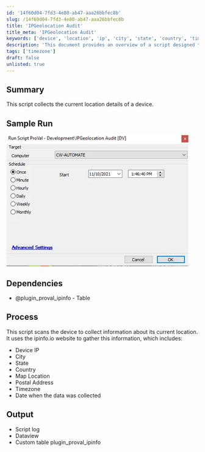 ```yaml
---
id: '14f60d04-7fd3-4e80-ab47-aaa26bbfec8b'
slug: /14f60d04-7fd3-4e80-ab47-aaa26bbfec8b
title: 'IPGeolocation Audit'
title_meta: 'IPGeolocation Audit'
keywords: ['device', 'location', 'ip', 'city', 'state', 'country', 'timezone']
description: 'This document provides an overview of a script designed to collect the current location details of a device. It utilizes the ipinfo.io website to gather information such as device IP, city, state, country, map location, postal address, and timezone, along with a timestamp of when the data was collected.'
tags: ['timezone']
draft: false
unlisted: true
---
```


## Summary

This script collects the current location details of a device.

## Sample Run

![Sample Run](../../static/img/docs/14f60d04-7fd3-4e80-ab47-aaa26bbfec8b/image_1.webp)

## Dependencies

- @plugin_proval_ipinfo - Table

## Process

This script scans the device to collect information about its current location. It uses the ipinfo.io website to gather this information, which includes:
- Device IP
- City
- State
- Country
- Map Location
- Postal Address
- Timezone
- Date when the data was collected

## Output

- Script log
- Dataview
- Custom table plugin_proval_ipinfo